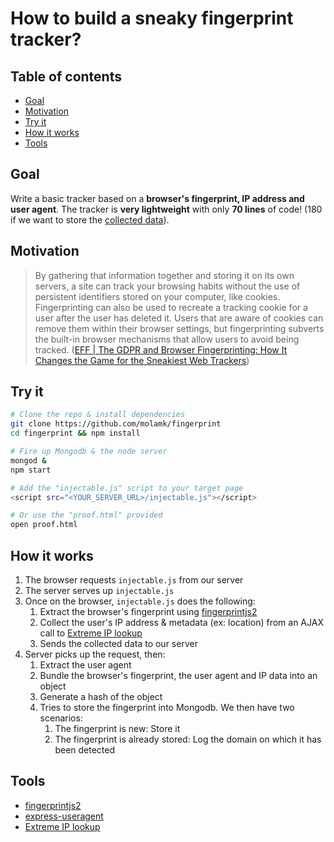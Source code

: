 # How to build a sneaky fingerprint tracker?

<!-- START doctoc generated TOC please keep comment here to allow auto update -->
<!-- DON'T EDIT THIS SECTION, INSTEAD RE-RUN doctoc TO UPDATE -->

## Table of contents

- [Goal](#goal)
- [Motivation](#motivation)
- [Try it](#try-it)
- [How it works](#how-it-works)
- [Tools](#tools)

<!-- END doctoc generated TOC please keep comment here to allow auto update -->

## Goal

Write a basic tracker based on a **browser's fingerprint, IP address and user agent**. The tracker is **very lightweight** with only **70 lines** of code! (180 if we want to store the [collected data](./database.js)).

## Motivation

> By gathering that information together and storing it on its own servers, a site can track your browsing habits without the use of persistent identifiers stored on your computer, like cookies. Fingerprinting can also be used to recreate a tracking cookie for a user after the user has deleted it. Users that are aware of cookies can remove them within their browser settings, but fingerprinting subverts the built-in browser mechanisms that allow users to avoid being tracked. ([EFF | The GDPR and Browser Fingerprinting: How It Changes the Game for the Sneakiest Web Trackers](https://www.eff.org/deeplinks/2018/06/gdpr-and-browser-fingerprinting-how-it-changes-game-sneakiest-web-trackers))

## Try it

```bash
# Clone the repo & install dependencies
git clone https://github.com/molamk/fingerprint
cd fingerprint && npm install

# Fire up Mongodb & the node server
mongod &
npm start

# Add the "injectable.js" script to your target page
<script src="<YOUR_SERVER_URL>/injectable.js"></script>

# Or use the "proof.html" provided
open proof.html
```

## How it works

1. The browser requests `injectable.js` from our server
1. The server serves up `injectable.js`
1. Once on the browser, `injectable.js` does the following:
   1. Extract the browser's fingerprint using [fingerprintjs2](https://github.com/Valve/fingerprintjs2)
   1. Collect the user's IP address & metadata (ex: location) from an AJAX call to [Extreme IP lookup](https://extreme-ip-lookup.com/)
   1. Sends the collected data to our server
1. Server picks up the request, then:
   1. Extract the user agent
   1. Bundle the browser's fingerprint, the user agent and IP data into an object
   1. Generate a hash of the object
   1. Tries to store the fingerprint into Mongodb. We then have two scenarios:
      1. The fingerprint is new: Store it
      1. The fingerprint is already stored: Log the domain on which it has been detected

## Tools

- [fingerprintjs2](https://github.com/Valve/fingerprintjs2)
- [express-useragent](https://github.com/biggora/express-useragent)
- [Extreme IP lookup](https://extreme-ip-lookup.com/)
